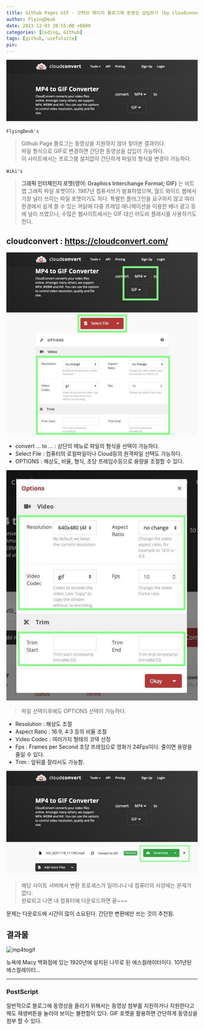 ```yaml
---
title: Github Pages GIF - 깃허브 페이지 블로그에 동영상 삽입하기 (by cloudconvert)
author: FlyingDeuk
date: 2021-12-03 20:55:00 +0800
categories: [Coding, Github]
tags: [github, usefulsite]
pin:
---
```


![mp4togif](/img/living/site/mp4togif1.jpg)

`FlyingDeuk's`
> Github Page 블로그는 동영상을 지원하지 않아 찾아본 결과이다. <br>
파일 형식으로 GIF로 변경하면 간단한 동영상을 삽입이 가능하다. <br>
이 사이트에서는 프로그램 설치없이 간단하게 파일의 형식을 변경이 가능하다.

`Wiki's`
> **그래픽 인터체인지 포맷(영어: Graphics Interchange Format; GIF)** 는 비트맵 그래픽 파일 포맷이다. 1987년 컴퓨서브가 발표하였으며, 월드 와이드 웹에서 가장 널리 쓰이는 파일 포맷이기도 하다. 특별한 플러그인을 요구하지 않고 여러 환경에서 쉽게 쓸 수 있는 까닭에 다중 프레임 애니메이션을 이용한 배너 광고 등에 널리 쓰였으나, 수많은 웹사이트에서는 GIF 대신 어도비 플래시를 사용하기도 한다.

## cloudconvert : <https://cloudconvert.com/>

![mp4togif](/img/living/site/mp4togif4.jpg)

- convert ... to ... : 상단의 메뉴로 파일의 형식을 선택이 가능하다.
- Select File : 컴퓨터의 로컬파일이나 Cloud등의 원격파일 선택도 가능하다.
- OPTIONS : 해상도, 비율, 형식, 초당 프레임수등으로 용량을 조절할 수 있다.

![mp4togif](/img/living/site/mp4togif2.jpg)
> 파일 선택이후에도 OPTIONS 선택이 가능하다.

- Resolution : 해상도 조절
- Aspect Ratio : 16:9, 4:3 등의 비율 조절
- Video Codec : 여러가지 형태의 코덱 선정
- Fps : Frames per Second 초당 프레임으로 영화가 24Fps이다. 줄이면 용량을 줄일 수 있다.
- Trim : 앞뒤를 잘라서도 가능함.

![mp4togif](/img/living/site/mp4togif3.jpg)
> 해당 사이트 서버에서 변환 프로세스가 일어나니 내 컴퓨터의 사양에는 문제가 없다. <br>
완료되고 나면 내 컴퓨터에 다운로드하면 끝~~~

문제는 다운로드에 시간이 많이 소요된다. 간단한 변환에만 쓰는 것이 추천됨.

## 결과물

![mp4togif](/img/living/site/mp4togif5.gif)

뉴욕에 Macy 백화점에 있는 1920년에 설치된 나무로 된 에스컬레이터이다. 101년된 에스컬레이터...

---------

### PostScript
일반적으로 블로그에 동영상을 올리기 위해서는 동영상 첨부를 지원하거나 지원한다고 해도 재생버튼을 눌러야 보이는 불편함이 있다. GIF 포멧을 활용하면 간단하게 동영상을 첨부 할 수 있다.
